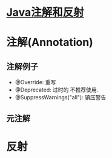 # [Java注解和反射](https://www.bilibili.com/video/BV1p4411P7V3)

# 注解(Annotation)

## 注解例子

- @Override: 重写
- @Deprecated: 过时的 不推荐使用.
- @SuppressWarnings("all"): 镇压警告

## 元注解

# 反射



